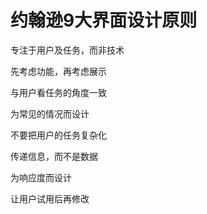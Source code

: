 # 约翰逊9大界面设计原则

专注于用户及任务，而非技术

先考虑功能，再考虑展示

与用户看任务的角度一致

为常见的情况而设计

不要把用户的任务复杂化

传递信息，而不是数据

为响应度而设计

让用户试用后再修改
